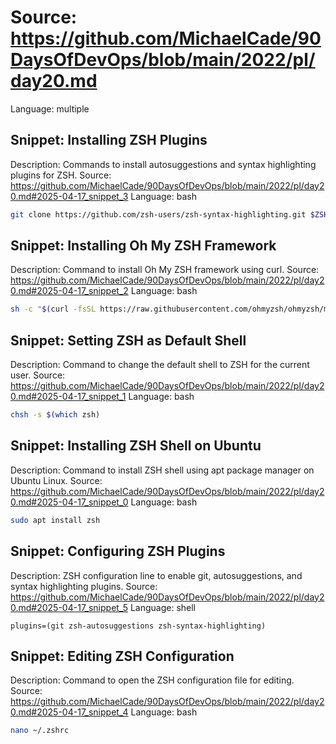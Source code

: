 # Source: https://github.com/MichaelCade/90DaysOfDevOps/blob/main/2022/pl/day20.md
Language: multiple

## Snippet: Installing ZSH Plugins
Description: Commands to install autosuggestions and syntax highlighting plugins for ZSH.
Source: https://github.com/MichaelCade/90DaysOfDevOps/blob/main/2022/pl/day20.md#2025-04-17_snippet_3
Language: bash

```bash
git clone https://github.com/zsh-users/zsh-syntax-highlighting.git $ZSH_CUSTOM/plugins/zsh-syntax-highlighting
```

## Snippet: Installing Oh My ZSH Framework
Description: Command to install Oh My ZSH framework using curl.
Source: https://github.com/MichaelCade/90DaysOfDevOps/blob/main/2022/pl/day20.md#2025-04-17_snippet_2
Language: bash

```bash
sh -c "$(curl -fsSL https://raw.githubusercontent.com/ohmyzsh/ohmyzsh/master/tools/install.sh)"
```

## Snippet: Setting ZSH as Default Shell
Description: Command to change the default shell to ZSH for the current user.
Source: https://github.com/MichaelCade/90DaysOfDevOps/blob/main/2022/pl/day20.md#2025-04-17_snippet_1
Language: bash

```bash
chsh -s $(which zsh)
```

## Snippet: Installing ZSH Shell on Ubuntu
Description: Command to install ZSH shell using apt package manager on Ubuntu Linux.
Source: https://github.com/MichaelCade/90DaysOfDevOps/blob/main/2022/pl/day20.md#2025-04-17_snippet_0
Language: bash

```bash
sudo apt install zsh
```

## Snippet: Configuring ZSH Plugins
Description: ZSH configuration line to enable git, autosuggestions, and syntax highlighting plugins.
Source: https://github.com/MichaelCade/90DaysOfDevOps/blob/main/2022/pl/day20.md#2025-04-17_snippet_5
Language: shell

```shell
plugins=(git zsh-autosuggestions zsh-syntax-highlighting)
```

## Snippet: Editing ZSH Configuration
Description: Command to open the ZSH configuration file for editing.
Source: https://github.com/MichaelCade/90DaysOfDevOps/blob/main/2022/pl/day20.md#2025-04-17_snippet_4
Language: bash

```bash
nano ~/.zshrc
```